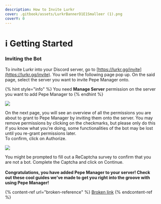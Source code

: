 ```yaml
---
description: How to Invite Lurkr
cover: .gitbook/assets/LurkrBannerD1E1Smalleer (1).png
coverY: 0
---
```


# ℹ Getting Started

### Inviting the Bot

To invite Lurkr into your Discord server, go to [https://lurkr.gg/invite](https://lurkr.gg/invite). You will see the following page pop up. On the said page, select the server you want to invite Pepe Manager onto.

{% hint style="info" %}
You need **Manage Server** permission on the server you want to add Pepe Manager to
{% endhint %}

![](https://i.imgur.com/4YPkxkb.png)

On the next page, you will see an overview of all the permissions you are about to grant to Pepe Manager by inviting them onto the server. You may remove permissions by clicking on the checkmarks, but please only do this if you know what you're doing, some functionalities of the bot may be lost until you re-grant permissions later.\
To confirm, click on Authorize.

![](https://i.imgur.com/dzMQ8iJ.png)

You might be prompted to fill out a ReCaptcha survey to confirm that you are not a bot. Complete the Captcha and click on Continue.\
\
**Congratulations, you have added Pepe Manager to your server! Check out these cool guides we've made to get you right into the groove with using Pepe Manager!**

{% content-ref url="broken-reference" %}
[Broken link](broken-reference)
{% endcontent-ref %}
